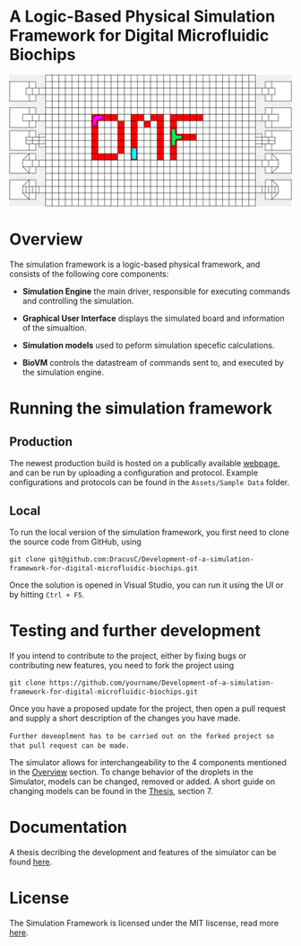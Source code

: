 # A Logic-Based Physical Simulation Framework for Digital Microfluidic Biochips

![Simulator](Assets/Images/SimulatorMainPictureDMF.png)


# Overview
The simulation framework is a logic-based physical framework, and consists of the following core components:

- **Simulation Engine** the main driver, responsible for executing commands and controlling the simulation.

- **Graphical User Interface** displays the simulated board and information of the simualtion.

- **Simulation models** used to peform simulation specefic calculations.

- **BioVM** controls the datastream of commands sent to, and executed by the simulation engine.


# Running the simulation framework

## Production
The newest production build is hosted on a publically available [webpage](https://microfluidicsimulator.azurewebsites.net), and can be run by uploading a configuration and protocol. Example configurations and protocols can be found in the ``Assets/Sample Data`` folder.


## Local
To run the local version of the simulation framework, you first need to clone the source code from GitHub, using
```
git clone git@github.com:DracusC/Development-of-a-simulation-framework-for-digital-microfluidic-biochips.git
```
Once the solution is opened in Visual Studio,  you can run it using the UI or by hitting ```Ctrl + F5```.

# Testing and further development
If you intend to contribute to the project, either by fixing bugs or contributing new features, you need to fork the project using
```
git clone https://github.com/yourname/Development-of-a-simulation-framework-for-digital-microfluidic-biochips.git
```
Once you have a proposed update for the project, then open a pull request and supply a short description of the changes you have made.

```Further deveoplment has to be carried out on the forked project so that pull request can be made.```

The simulator allows for interchangeability to the 4 components mentioned in the [Overview](#Overview) section. To change behavior of the droplets in the Simulator, models can be changed, removed or added. A short guide on changing models can be found in the [Thesis](Assets/Documents/DMFb_SimulationFramework_Thesis.pdf), section 7.

# Documentation
A thesis decribing the development and features of the simulator can be found [here](Assets/Documents/DMFb_SimulationFramework_Thesis.pdf).

# License
The Simulation Framework is licensed under the MIT liscense, read more [here](LICENSE.md).
